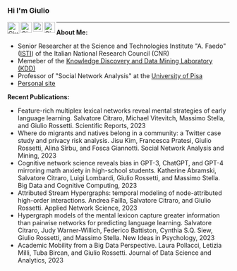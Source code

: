 ### Hi I'm Giulio 
<a href="https://twitter.com/giuliorossetti">
  <img align="left" alt="Giulio Rossetti | Twitter" width="27px" 
       src="https://upload.wikimedia.org/wikipedia/sco/thumb/9/9f/Twitter_bird_logo_2012.svg/172px-Twitter_bird_logo_2012.svg.png" />
</a>
<a href="https://www.linkedin.com/in/giuliorossetti">
  <img align="left" alt="Giulio's LinkedIN" width="25px" src="https://upload.wikimedia.org/wikipedia/commons/thumb/c/ca/LinkedIn_logo_initials.png/240px-LinkedIn_logo_initials.png" />
</a>
<a href="https://scholar.google.it/citations?hl=it&user=Eug48ewAAAAJ&view_op=list_works&sortby=pubdate">
  <img align="left" alt="Giulio's Scholar" width="22px" src="https://raw.githubusercontent.com/simple-icons/simple-icons/master/icons/googlescholar.svg" />
</a>
<a href="mailto:giulio.rossetti@gmail.com">
  <img align="left" alt="Giulio's Gmail" width="25px" src="https://upload.wikimedia.org/wikipedia/commons/thumb/7/7e/Gmail_icon_%282020%29.svg/320px-Gmail_icon_%282020%29.svg.png" />
</a>

__________________________

**About Me:**
- Senior Researcher at the Science and Technologies Institute "A. Faedo" ([ISTI](https://www.isti.cnr.it/en/)) of the Italian National Research Council (CNR)
- Memeber of the [Knowledge Discovery and Data Mining Laboratory (KDD)](https://kdd.isti.cnr.it/)
- Professor of "Social Network Analysis" at the [University of Pisa](https://www.unipi.it/)
- [Personal site](https://giuliorossetti.github.io/)

**Recent Publications:**
- Feature-rich multiplex lexical networks reveal mental strategies of early language learning. Salvatore Citraro, Michael Vitevitch, Massimo Stella, and Giulio Rossetti. Scientific Reports, 2023
- Where do migrants and natives belong in a community: a Twitter case study and privacy risk analysis. Jisu Kim, Francesca Pratesi, Giulio Rossetti, Alina Sı̂rbu, and Fosca Giannotti. Social Network Analysis and Mining, 2023
- Cognitive network science reveals bias in GPT-3, ChatGPT, and GPT-4 mirroring math anxiety in high-school students. Katherine Abramski, Salvatore Citraro, Luigi Lombardi, Giulio Rossetti, and Massimo Stella. Big Data and Cognitive Computing, 2023
- Attributed Stream Hypergraphs: temporal modeling of node-attributed high-order interactions. Andrea Failla, Salvatore Citraro, and Giulio Rossetti. Applied Network Science, 2023
- Hypergraph models of the mental lexicon capture greater information than pairwise networks for predicting language learning. Salvatore Citraro, Judy Warner-Willich, Federico Battiston, Cynthia S.Q. Siew, Giulio Rossetti, and Massimo Stella. New Ideas in Psychology, 2023
- Academic Mobility from a Big Data Perspective. Laura Pollacci, Letizia Milli, Tuba Bircan, and Giulio Rossetti. Journal of Data Science and Analytics, 2023
